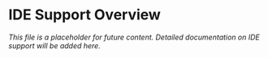 # IDE Support Overview

*This file is a placeholder for future content. Detailed documentation on IDE support will be added here.*

